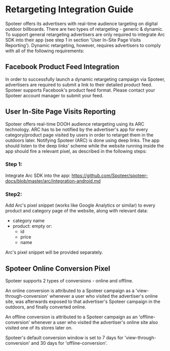 # Retargeting Integration Guide
Spoteer offers its advertisers with real-time audience targeting on digital outdoor billboards. There are two types of retargeting - generic & dynamic. To support general retargeting advertisers are only required to integrate Arc SDK into their app (see step 1 in section 'User In-Site Page Visits Reporting'). Dynamic retargeting, however, requires advertisers to comply with all of the following requirements:

## Facebook Product Feed Integration
In order to successfully launch a dynamic retargeting campaign via Spoteer, advertisers are required to submit a link to their detailed product feed. Spoteer supports Facebook's product feed format. Please contact your Spoteer account manager to submit your feed.

## User In-Site Page Visits Reporting
Spoteer offers real-time DOOH audience retargeting using its ARC technology. ARC has to be notified by the advertiser's app for every category/product page visited by users in order to retarget them in the outdoors later. Notifying Spoteer (ARC) is done using deep links. The app should listen to the deep links' scheme while the website running inside the app should fire a relevant pixel, as described in the following steps:

### Step 1:
Integrate Arc SDK into the app: https://github.com/Spoteer/spoteer-docs/blob/master/arc/integration-android.md

### Step2:
Add Arc's pixel snippet (works like Google Analytics or similar) to every product and category page of the website, along with relevant data:
  - category name
  - product: empty or:
    - id
    - price
    - name

Arc's pixel snippet will be provided separately.

## Spoteer Online Conversion Pixel
Spoteer supports 2 types of conversions - online and offline. 

An online conversion is attributed to a Spoteer campaign as a 'view-through-conversion' whenever a user who visited the advertiser's online site, was afterwards exposed to that advertiser's Spoteer campaign in the outdoors, and finally converted online.

An offline conversion is attributed to a Spoteer campaign as an 'offline-conversion' whenever a user who visited the advertiser's online site also visited one of its stores later on.

Spoteer's default conversion window is set to 7 days for 'view-through-conversion' and 30 days for 'offline-conversion'.

